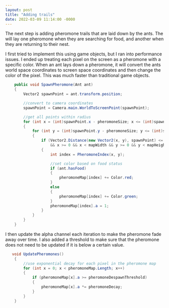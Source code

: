 ```yaml
---
layout: post
title: "Adding trails"
date: 2022-03-09 11:14:00 -0000
---
```


The next step is adding pheromone trails that are laid down by 
the ants. The will lay one pheromone when they are searching for food,
and another when they are returning to their nest.

I first tried to implement this using game objects, but I ran into
performance issues. I ended up treating each pixel on the screen
as a pheromone with a specific color. When an ant lays down a 
pheromone, it will convert the ants world space coordinates to
screen space coordinates and then change the color of the pixel. 
This was much faster than traditional game objects. 

```c#
    public void SpawnPheromone(Ant ant)
    {
        Vector2 spawnPoint = ant.transform.position;

        //convert to camera coordinates
        spawnPoint = Camera.main.WorldToScreenPoint(spawnPoint);

        //get all points within radius
        for (int x = (int)spawnPoint.x - pheromoneSize; x <= (int)spawnPoint.x + pheromoneSize; ++x)
        {
            for (int y = (int)spawnPoint.y - pheromoneSize; y <= (int)spawnPoint.y + pheromoneSize; ++y)
            {
                if (Vector2.Distance(new Vector2(x, y), spawnPoint) <= pheromoneSize
                    && x >= 0 && x < mapWidth && y >= 0 && y < mapHeight)
                {
                    int index = PheromoneIndex(x, y);

                    //set color based on food status
                    if (ant.hasFood)
                    {
                        pheromoneMap[index] += Color.red;
                    }
                    else
                    {
                        pheromoneMap[index] += Color.green;
                    }
                    pheromoneMap[index].a = 1;
                }
            }
        }
    }
```

I then update the alpha channel each iteration to make the pheromone
fade away over time. I also added a threshold to make sure that the
pheromone does not need to be updated if it is below a certain value.

```c#
   void UpdatePheromones()
    {
        //use exponential decay for each pixel in the pheromone map
        for (int x = 0; x < pheromoneMap.Length; x++)
        {
            if (pheromoneMap[x].a >= pheromoneDespawnThreshold)
            {
                pheromoneMap[x].a *= pheromoneDecay;
            }
        }
    }
```